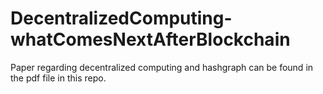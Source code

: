 # DecentralizedComputing-whatComesNextAfterBlockchain
Paper regarding decentralized computing and hashgraph can be found in the pdf file in this repo.
